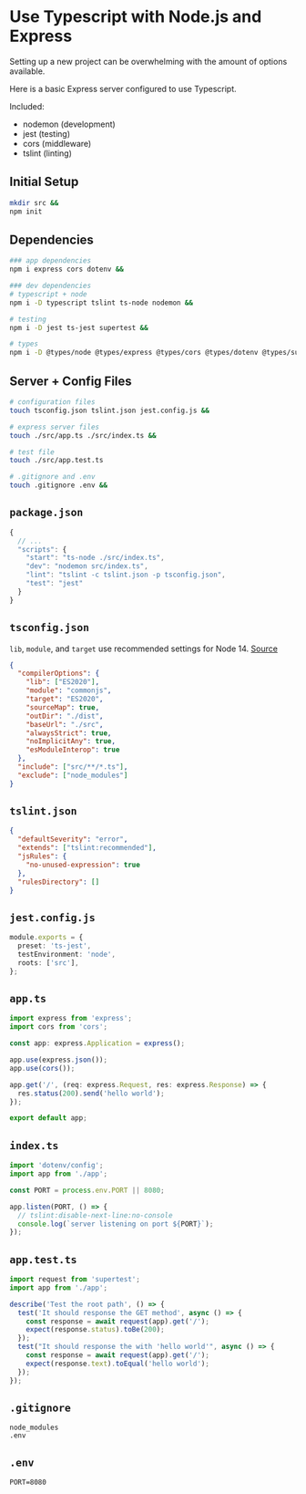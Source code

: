 # Use Typescript with Node.js and Express

Setting up a new project can be overwhelming with the amount of options available.

Here is a basic Express server configured to use Typescript.

Included:

- nodemon (development)
- jest (testing)
- cors (middleware)
- tslint (linting)

## Initial Setup

```sh
mkdir src &&
npm init
```

## Dependencies

```sh
### app dependencies
npm i express cors dotenv &&

### dev dependencies
# typescript + node
npm i -D typescript tslint ts-node nodemon &&

# testing
npm i -D jest ts-jest supertest &&

# types
npm i -D @types/node @types/express @types/cors @types/dotenv @types/supertest @types/jest
```

## Server + Config Files

```sh
# configuration files
touch tsconfig.json tslint.json jest.config.js &&

# express server files
touch ./src/app.ts ./src/index.ts &&

# test file
touch ./src/app.test.ts

# .gitignore and .env
touch .gitignore .env &&
```

## `package.json`

```js
{
  // ...
  "scripts": {
    "start": "ts-node ./src/index.ts",
    "dev": "nodemon src/index.ts",
    "lint": "tslint -c tslint.json -p tsconfig.json",
    "test": "jest"
  }
}
```

## `tsconfig.json`

`lib`, `module`, and `target` use recommended settings for Node 14. [Source](https://github.com/microsoft/TypeScript/wiki/Node-Target-Mapping)

```json
{
  "compilerOptions": {
    "lib": ["ES2020"],
    "module": "commonjs",
    "target": "ES2020",
    "sourceMap": true,
    "outDir": "./dist",
    "baseUrl": "./src",
    "alwaysStrict": true,
    "noImplicitAny": true,
    "esModuleInterop": true
  },
  "include": ["src/**/*.ts"],
  "exclude": ["node_modules"]
}
```

## `tslint.json`

```json
{
  "defaultSeverity": "error",
  "extends": ["tslint:recommended"],
  "jsRules": {
    "no-unused-expression": true
  },
  "rulesDirectory": []
}
```

## `jest.config.js`

```ts
module.exports = {
  preset: 'ts-jest',
  testEnvironment: 'node',
  roots: ['src'],
};
```

## `app.ts`

```ts
import express from 'express';
import cors from 'cors';

const app: express.Application = express();

app.use(express.json());
app.use(cors());

app.get('/', (req: express.Request, res: express.Response) => {
  res.status(200).send('hello world');
});

export default app;

```

## `index.ts`

```ts
import 'dotenv/config';
import app from './app';

const PORT = process.env.PORT || 8080;

app.listen(PORT, () => {
  // tslint:disable-next-line:no-console
  console.log(`server listening on port ${PORT}`);
});
```

## `app.test.ts`

```ts
import request from 'supertest';
import app from './app';

describe('Test the root path', () => {
  test('It should response the GET method', async () => {
    const response = await request(app).get('/');
    expect(response.status).toBe(200);
  });
  test("It should response the with 'hello world'", async () => {
    const response = await request(app).get('/');
    expect(response.text).toEqual('hello world');
  });
});
```

## `.gitignore`

```
node_modules
.env
```

## `.env`

```
PORT=8080
```
